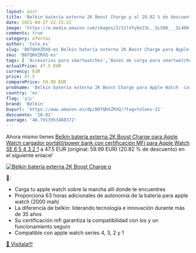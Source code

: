 ```yaml
---
layout: post
title: 'Belkin batería externa 2K Boost Charge p al 20.82 % de descuento'
date: 2021-04-27 22:15:21
image: 'https://m.media-amazon.com/images/I/31lVYy8eISL._SL500_._SL400_.jpg'
comments: true
category: ofertas
author: 'tole.es'
slug: 'B07QHXZRXQ-es Belkin batería externa 2K Boost Charge para Apple Watch...'
sku: 'B07QHXZRXQ-es'
tags: [ 'Accesorios para smartwatches','Bases de carga para smartwatches','Electrónica','Tecnología para vestir','apple','belkin', ]
actualPrice: 47.5 EUR
currency: EUR
price: 47.5
comparePrice: 59.99 EUR
prodname: 'Belkin batería externa 2K Boost Charge para Apple Watch  cargador portátil/power bank con certificación MFi para Apple Watch SE  6  5  4  3  2  1'
country: 'es'
flag: '🇪🇸'
brand: 'Belkin'
buyurl: 'https://www.amazon.es/dp/B07QHXZRXQ/?tag=tolees-21'
descuento: '20.82'
average: '48.7913953488372'
---
```


Ahora mismo tienes [Belkin batería externa 2K Boost Charge para Apple Watch  cargador portátil/power bank con certificación MFi para Apple Watch SE  6  5  4  3  2  1](https://www.amazon.es/dp/B07QHXZRXQ/?tag=tolees-21) a 47.5 EUR (original: 59.99 EUR) (20.82 %  de descuento) en el siguiente enlace!

[![Belkin batería externa 2K Boost Charge p](https://m.media-amazon.com/images/I/31lVYy8eISL._SL500_._SL400_.jpg)](https://www.amazon.es/dp/B07QHXZRXQ/?tag=tolees-21)

🔎:

- Carga tu apple watch sobre la marcha allí donde te encuentres
- Proporciona 63 horas adicionales de autonomía de la batería para apple watch (2000 mah)
- La diferencia de belkin: liderando tecnología e innovación durante más de 35 años
- Su certificación mfi garantiza la compatibilidad con ios y un funcionamiento seguro
- Compatible con apple watch series 4, 3, 2 y 1

[🛒 Visítala!!!](https://www.amazon.es/dp/B07QHXZRXQ/?tag=tolees-21)
